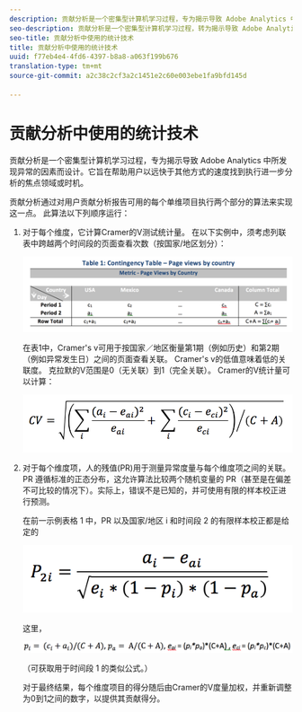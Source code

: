 ```yaml
---
description: 贡献分析是一个密集型计算机学习过程，专为揭示导致 Adobe Analytics 中所发现异常的因素而设计。此方法的目的在于协助用户寻找关注的领域或更多其他分析机会，而且比采用其他的方法要快得多。
seo-description: 贡献分析是一个密集型计算机学习过程，转为揭示导致 Adobe Analytics 中所发现异常的因素而设计。它旨在帮助用户以远快于其他方式的速度找到执行进一步分析的焦点领域或时机。
seo-title: 贡献分析中使用的统计技术
title: 贡献分析中使用的统计技术
uuid: f77eb4e4-4fd6-4397-b8a8-a063f199b676
translation-type: tm+mt
source-git-commit: a2c38c2cf3a2c1451e2c60e003ebe1fa9bfd145d

---
```



# 贡献分析中使用的统计技术

贡献分析是一个密集型计算机学习过程，专为揭示导致 Adobe Analytics 中所发现异常的因素而设计。它旨在帮助用户以远快于其他方式的速度找到执行进一步分析的焦点领域或时机。

贡献分析通过对用户贡献分析报告可用的每个单维项目执行两个部分的算法来实现这一点。 此算法以下列顺序运行：

1. 对于每个维度，它计算Cramer的V测试统计量。 在以下实例中，须考虑列联表中跨越两个时间段的页面查看次数（按国家/地区划分）：

   ![](assets/contingency_table.png)

   在表1中，Cramer's v可用于按国家／地区衡量第1期（例如历史）和第2期（例如异常发生日）之间的页面查看关联。 Cramer's v的低值意味着低的关联度。 克拉默的V范围是0（无关联）到1（完全关联）。 Cramer的V统计量可以计算：

   ![](assets/cramers-v.png)

1. 对于每个维度项，人的残值(PR)用于测量异常度量与每个维度项之间的关联。 PR 遵循标准的正态分布，这允许算法比较两个随机变量的 PR（甚至是在偏差不可比较的情况下）。实际上，错误不是已知的，并可使用有限的样本校正进行预测。

   在前一示例表格 1 中，PR 以及国家/地区 i 和时间段 2 的有限样本校正都是给定的

   ![](assets/persons-residual.png)

   这里，

   ![](assets/pr-example.png)

   （可获取用于时间段 1 的类似公式。）

   对于最终结果，每个维度项目的得分随后由Cramer的V度量加权，并重新调整为0到1之间的数字，以提供其贡献得分。


